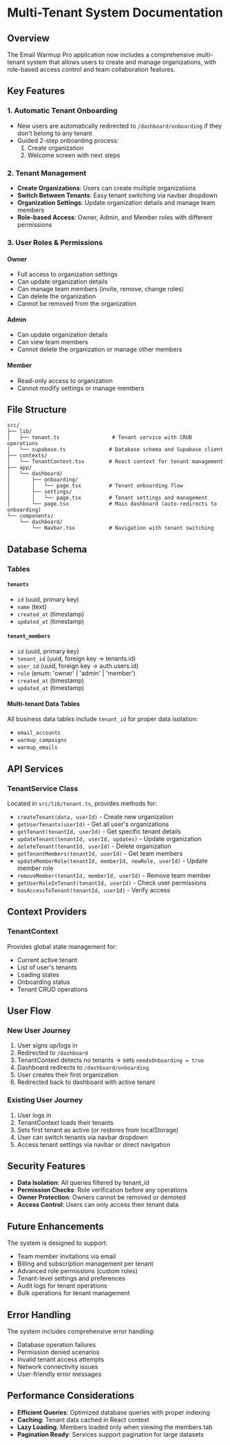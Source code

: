 # Multi-Tenant System Documentation

## Overview

The Email Warmup Pro application now includes a comprehensive multi-tenant system that allows users to create and manage organizations, with role-based access control and team collaboration features.

## Key Features

### 1. Automatic Tenant Onboarding
- New users are automatically redirected to `/dashboard/onboarding` if they don't belong to any tenant
- Guided 2-step onboarding process:
  1. Create organization
  2. Welcome screen with next steps

### 2. Tenant Management
- **Create Organizations**: Users can create multiple organizations
- **Switch Between Tenants**: Easy tenant switching via navbar dropdown
- **Organization Settings**: Update organization details and manage team members
- **Role-based Access**: Owner, Admin, and Member roles with different permissions

### 3. User Roles & Permissions

#### Owner
- Full access to organization settings
- Can update organization details
- Can manage team members (invite, remove, change roles)
- Can delete the organization
- Cannot be removed from the organization

#### Admin  
- Can update organization details
- Can view team members
- Cannot delete the organization or manage other members

#### Member
- Read-only access to organization
- Cannot modify settings or manage members

## File Structure

```
src/
├── lib/
│   ├── tenant.ts                 # Tenant service with CRUD operations
│   └── supabase.ts              # Database schema and Supabase client
├── contexts/
│   └── TenantContext.tsx        # React context for tenant management
├── app/
│   └── dashboard/
│       ├── onboarding/
│       │   └── page.tsx         # Tenant onboarding flow
│       ├── settings/
│       │   └── page.tsx         # Tenant settings and management
│       └── page.tsx             # Main dashboard (auto-redirects to onboarding)
└── components/
    └── dashboard/
        └── Navbar.tsx           # Navigation with tenant switching
```

## Database Schema

### Tables

#### `tenants`
- `id` (uuid, primary key)
- `name` (text)
- `created_at` (timestamp)
- `updated_at` (timestamp)

#### `tenant_members`
- `id` (uuid, primary key)
- `tenant_id` (uuid, foreign key → tenants.id)
- `user_id` (uuid, foreign key → auth.users.id)
- `role` (enum: 'owner' | 'admin' | 'member')
- `created_at` (timestamp)
- `updated_at` (timestamp)

#### Multi-tenant Data Tables
All business data tables include `tenant_id` for proper data isolation:
- `email_accounts`
- `warmup_campaigns`
- `warmup_emails`

## API Services

### TenantService Class

Located in `src/lib/tenant.ts`, provides methods for:

- `createTenant(data, userId)` - Create new organization
- `getUserTenants(userId)` - Get all user's organizations
- `getTenant(tenantId, userId)` - Get specific tenant details
- `updateTenant(tenantId, userId, updates)` - Update organization
- `deleteTenant(tenantId, userId)` - Delete organization
- `getTenantMembers(tenantId, userId)` - Get team members
- `updateMemberRole(tenantId, memberId, newRole, userId)` - Update member role
- `removeMember(tenantId, memberId, userId)` - Remove team member
- `getUserRoleInTenant(tenantId, userId)` - Check user permissions
- `hasAccessToTenant(tenantId, userId)` - Verify access

## Context Providers

### TenantContext

Provides global state management for:
- Current active tenant
- List of user's tenants
- Loading states
- Onboarding status
- Tenant CRUD operations

## User Flow

### New User Journey
1. User signs up/logs in
2. Redirected to `/dashboard`
3. TenantContext detects no tenants → sets `needsOnboarding = true`
4. Dashboard redirects to `/dashboard/onboarding`
5. User creates their first organization
6. Redirected back to dashboard with active tenant

### Existing User Journey
1. User logs in
2. TenantContext loads their tenants
3. Sets first tenant as active (or restores from localStorage)
4. User can switch tenants via navbar dropdown
5. Access tenant settings via navbar or direct navigation

## Security Features

- **Data Isolation**: All queries filtered by tenant_id
- **Permission Checks**: Role verification before any operations
- **Owner Protection**: Owners cannot be removed or demoted
- **Access Control**: Users can only access their tenant data

## Future Enhancements

The system is designed to support:
- Team member invitations via email
- Billing and subscription management per tenant
- Advanced role permissions (custom roles)
- Tenant-level settings and preferences
- Audit logs for tenant operations
- Bulk operations for tenant management

## Error Handling

The system includes comprehensive error handling:
- Database operation failures
- Permission denied scenarios
- Invalid tenant access attempts
- Network connectivity issues
- User-friendly error messages

## Performance Considerations

- **Efficient Queries**: Optimized database queries with proper indexing
- **Caching**: Tenant data cached in React context
- **Lazy Loading**: Members loaded only when viewing the members tab
- **Pagination Ready**: Services support pagination for large datasets
